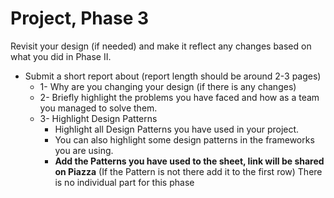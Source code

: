 # Project, Phase 3

Revisit your design (if needed) and make it reflect any changes based on what you did in Phase II.

* Submit a short report about (report length should be around 2-3 pages)
  * 1- Why are you changing your design (if there is any changes)
  * 2- Briefly highlight the problems you have faced and how as a team you managed to solve them. 
  * 3- Highlight Design Patterns
	* Highlight all Design Patterns you have used in your project.
	* You can also highlight some design patterns in the frameworks you are using.
	* **Add the Patterns you have used to the sheet, link will be shared on Piazza**  (If the Pattern is not there add it to the first row)
There is no individual part for this phase

